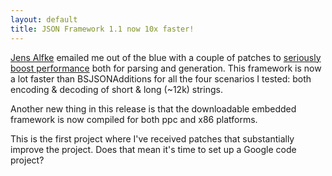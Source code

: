```yaml
---
layout: default
title: JSON Framework 1.1 now 10x faster!
---
```


<a href="http://mooseyard.com/Jens">Jens Alfke</a>
emailed me out of the blue with a couple of patches to <a href="http://code.brautaset.org/JSON/%23performance">seriously boost performance</a> both for parsing and generation. This framework is now a lot faster than BSJSONAdditions for all the four scenarios I tested: both encoding &amp; decoding of short &amp; long (~12k) strings.

Another new thing in this release is that the downloadable embedded framework is now compiled for both ppc and x86 platforms.

This is the first project where I've received patches that substantially improve the project. Does that mean it's time to set up a Google code project?
